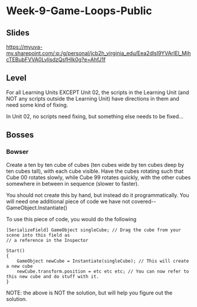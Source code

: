 # Week-9-Game-Loops-Public

## Slides

https://myuva-my.sharepoint.com/:p:/g/personal/jcb2h_virginia_edu/Eea2dlsI9YVArIEl_MjhcTEBubFVVA0LvlisdzQsfHIk0g?e=AhfJ1f

## Level

For all Learning Units EXCEPT Unit 02, the scripts in the Learning Unit (and NOT any scripts outside the Learning Unit) have directions in them and need some kind of fixing. 

In Unit 02, no scripts need fixing, but something else needs to be fixed...

## Bosses

### Bowser

Create a ten by ten cube of cubes (ten cubes wide by ten cubes deep by ten cubes tall), with each cube visible. Have the cubes rotating such that Cube 00 rotates slowly, while Cube 99 rotates quickly, with the other cubes somewhere in between in sequence (slower to faster).

You should not create this by hand, but instead do it programmatically. You will need one additional piece of code we have not covered-- GameObject.Instantiate()

To use this piece of code, you would do the following
```
[SerializeField] GameObject singleCube; // Drag the cube from your scene into this field as 
// a reference in the Inspector

Start()
{
    GameObject newCube = Instantiate(singleCube); // This will create a new cube
    newCube.transform.position = etc etc etc; // You can now refer to this new cube and do stuff with it. 
}
```

NOTE: the above is NOT the solution, but will help you figure out the solution. 

